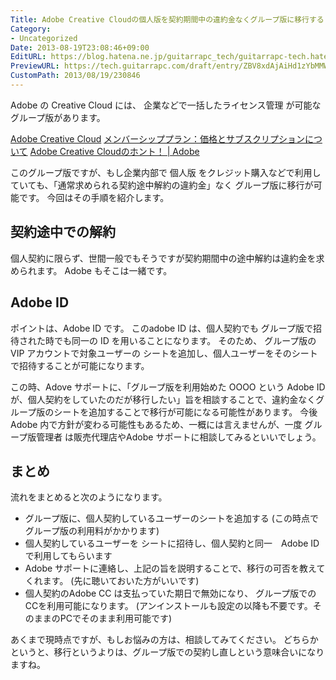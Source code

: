 ```yaml
---
Title: Adobe Creative Cloudの個人版を契約期間中の違約金なくグループ版に移行する
Category:
- Uncategorized
Date: 2013-08-19T23:08:46+09:00
EditURL: https://blog.hatena.ne.jp/guitarrapc_tech/guitarrapc-tech.hatenablog.com/atom/entry/6802418398340960095
PreviewURL: https://tech.guitarrapc.com/draft/entry/ZBV8xdAjAiHd1zYbMMWApl0mp28
CustomPath: 2013/08/19/230846
---
```


<!--
Date: 2013-08-19T23:08:46+09:00
URL: https://tech.guitarrapc.com/entry/2013/08/19/230846
-->

Adobe の Creative Cloud には、 企業などで一括したライセンス管理 が可能な グループ版があります。

[Adobe Creative Cloud](http://www.adobe.com/jp/products/creativecloud.html)
[メンバーシッププラン：価格とサブスクリプションについて](http://www.adobe.com/jp/products/creativecloud/buying-guide.html)
[Adobe Creative Cloudのホント！ | Adobe](http://www.adobe.com/jp/jos/creativecloud/didyouknow.html)

このグループ版ですが、もし企業内部で 個人版 をクレジット購入などで利用していても、「通常求められる契約途中解約の違約金」なく グループ版に移行が可能です。
今回はその手順を紹介します。


## 契約途中での解約
個人契約に限らず、世間一般でもそうですが契約期間中の途中解約は違約金を求められます。
Adobe もそこは一緒です。

## Adobe ID
ポイントは、Adobe ID です。
このadobe ID は、個人契約でも グループ版で招待された時でも同一の ID を用いることになります。
そのため、 グループ版のVIP アカウントで対象ユーザーの シートを追加し、個人ユーザーをそのシートで招待することが可能になります。

この時、Adove サポートに、「グループ版を利用始めた OOOO という Adobe ID が、個人契約をしていたのだが移行したい」旨を相談することで、違約金なくグループ版のシートを追加することで移行が可能になる可能性があります。
今後 Adobe 内で方針が変わる可能性もあるため、一概には言えませんが、一度 グループ版管理者 は販売代理店やAdobe サポートに相談してみるといいでしょう。

## まとめ

流れをまとめると次のようになります。

- グループ版に、個人契約しているユーザーのシートを追加する (この時点でグループ版の利用料がかかります)
- 個人契約しているユーザーを シートに招待し、個人契約と同一　Adobe IDで利用してもらいます
- Adobe サポートに連絡し、上記の旨を説明することで、移行の可否を教えてくれます。 (先に聴いておいた方がいいです)
- 個人契約のAdobe CC は支払っていた期日で無効になり、 グループ版での CCを利用可能になります。 (アンインストールも設定の以降も不要です。そのままのPCでそのまま利用可能です)



あくまで現時点ですが、もしお悩みの方は、相談してみてください。
どちらかというと、移行というよりは、グループ版での契約し直しという意味合いになりますね。
